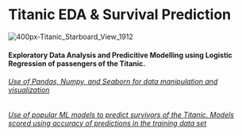 # Titanic EDA & Survival Prediction
![400px-Titanic_Starboard_View_1912](https://user-images.githubusercontent.com/45957263/198117741-f0042e7f-6d13-473b-a2e8-e39498e61e2a.gif)

#### Exploratory Data Analysis and Predicitive Modelling using Logistic Regression of passengers of the Titanic.

###### [Use of Pandas, Numpy, and Seaborn for data manipulation and visualization](https://github.com/Thop2/TitanicSurvivalPrediction/blob/main/TitanicEDA.ipynb)

###### [Use of popular ML models to predict survivors of the Titanic. Models scored using accuracy of predictions in the training data set](https://github.com/Thop2/TitanicSurvivalPrediction/blob/main/TitanicLogReg.ipynb)
